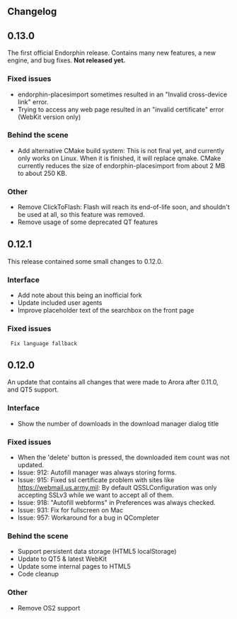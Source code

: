 ## Changelog

## 0.13.0

The first official Endorphin release. Contains many new features, a new engine, and bug fixes.
**Not released yet.**

### Fixed issues
- endorphin-placesimport sometimes resulted in an "Invalid cross-device link" error.
- Trying to access any web page resulted in an "invalid certificate" error (WebKit version only)

### Behind the scene
- Add alternative CMake build system:
        This is not final yet, and currently only works on Linux.
        When it is finished, it will replace qmake.
        CMake currently reduces the size of endorphin-placesimport from about 2 MB to about 250 KB.

### Other
- Remove ClickToFlash:
        Flash will reach its end-of-life soon, and shouldn't be used at all, so this feature was removed.
- Remove usage of some deprecated QT features

## 0.12.1

This release contained some small changes to 0.12.0.

### Interface
- Add note about this being an inofficial fork
- Update included user agents
- Improve placeholder text of the searchbox on the front page

### Fixed issues
     Fix language fallback

## 0.12.0

An update that contains all changes that were made to Arora after 0.11.0, and QT5 support.

### Interface
- Show the number of downloads in the download manager dialog title
    
### Fixed issues
- When the 'delete' button is pressed, the downloaded item count was not updated.
- Issue: 912: Autofill manager was always storing forms.
- Issue: 915: Fixed ssl certificate problem with sites like https://webmail.us.army.mil:
        By default QSSLConfiguration was only accepting SSLv3 while we want to
        accept all of them.
- Issue: 918: "Autofill webforms" in Preferences was always checked.
- Issue: 931: Fix for fullscreen on Mac
- Issue: 957: Workaround for a bug in QCompleter
    
### Behind the scene
- Support persistent data storage (HTML5 localStorage)
- Update to QT5 & latest WebKit
- Update some internal pages to HTML5
- Code cleanup

### Other
- Remove OS2 support